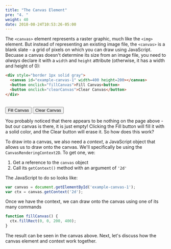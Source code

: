 ```yaml
---
title: "The Canvas Element"
pre: "4. "
weight: 40
date: 2018-08-24T10:53:26-05:00
---
```


The `<canvas>` element represents a raster graphic, much like the `<img>` element.  But instead of representing an existing image file, the `<canvas>` is a blank slate - a grid of pixels on which you can draw using JavaScript.  Becuase a canvas doesn't determine its size from an image file, you need to _always_ declare it with a `width` and `height` attribute (otherwise, it has a width and height of 0):

```html
<div style="border 1px solid gray">
  <canvas id="example-canvas-1" width=400 height=200></canvas>
  <button onclick="fillCanvas">Fill Canvas<button>
  <button onclick="clearCanvas">Clear Canvas</button>
</div>
```

<div style="border 1px solid gray">
  <canvas id="example-canvas" width=400 height=200></canvas>
  <br>
  <button id="fill-canvas">Fill Canvas</button>
  <button id="clear-canvas">Clear Canvas</button>
</div>
<script>
  var canvas = document.getElementById('example-canvas');
  var ctx = canvas.getContext('2d');
  document.getElementById('fill-canvas').addEventListener('click', (event) => {
    ctx.fillStyle = '#f99';
    ctx.fillRect(0, 0, 200, 400);
  });
  document.getElementById('clear-canvas').addEventListener('click', (event) => {
    ctx.clearRect(0, 0, 200, 400);
  });
</script>

You probably noticed that there appears to be nothing on the page above - but our canvas is there, it is just empty! Clicking the Fill button will fill it with a solid color, and the Clear button will erase it. So how does this work?

To draw into a canvas, we also need a _context_, a JavaScript object that allows us to draw onto the canvas. We'll specifically be using the `CanvasRenderingContext2D`. To get one, we:

1. Get a reference to the `canvas` object
2. Call its `getContext()` method with an argument of `'2d'` 

The JavaScript to do so looks like:

```js
var canvas = document.getElementById('example-canvas-1');
var ctx = canvas.getContext('2d');
```

Once we have the context, we can draw onto the canvas using one of its many commands 


```js
function fillCanvas() {
  ctx.fillRect(0, 0, 200, 400);
}
```

The result can be seen in the canvas above. Next, let's discuss how the canvas element and context work together.